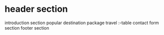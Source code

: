 # header section
introduction section
popular destination
package  travel :-table
contact form section
footer section
